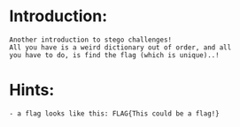 Introduction:
=============
	Another introduction to stego challenges!
	All you have is a weird dictionary out of order, and all
	you have to do, is find the flag (which is unique)..!


Hints:
======
	- a flag looks like this: FLAG{This could be a flag!}